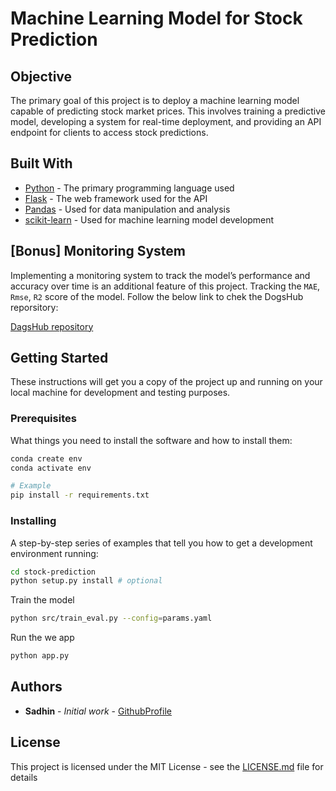 # Machine Learning Model for Stock Prediction

## Objective

The primary goal of this project is to deploy a machine learning model capable of predicting stock market prices. This involves training a predictive model, developing a system for real-time deployment, and providing an API endpoint for clients to access stock predictions.

## Built With

* [Python](https://www.python.org/) - The primary programming language used
* [Flask](https://flask.palletsprojects.com/) - The web framework used for the API
* [Pandas](https://pandas.pydata.org/) - Used for data manipulation and analysis
* [scikit-learn](https://scikit-learn.org/) - Used for machine learning model development



## [Bonus] Monitoring System

Implementing a monitoring system to track the model’s performance and accuracy over time is an additional feature of this project. Tracking the `MAE`, `Rmse`, `R2` score of the model.
Follow the below link to chek the DogsHub reporsitory:

[DagsHub repository](https://dagshub.com/sadhiin/stock-prediction)

## Getting Started

These instructions will get you a copy of the project up and running on your local machine for development and testing purposes.

### Prerequisites

What things you need to install the software and how to install them:
```bash
conda create env
conda activate env
```

```bash
# Example
pip install -r requirements.txt
```

### Installing

A step-by-step series of examples that tell you how to get a development environment running:

```bash
cd stock-prediction
python setup.py install # optional
```

Train the model
```bash
python src/train_eval.py --config=params.yaml
```

Run the we app
```bash
python app.py
```

## Authors

* **Sadhin** - *Initial work* - [GithubProfile](https://github.com/sadhiin)

## License

This project is licensed under the MIT License - see the [LICENSE.md](LICENSE.md) file for details
